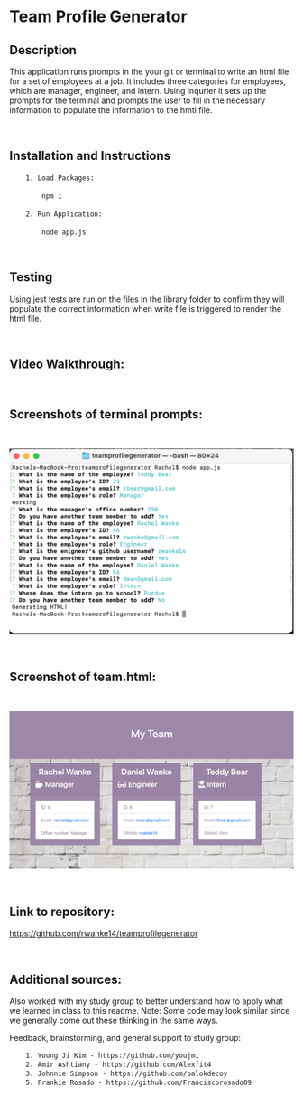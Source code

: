 # Team Profile Generator

## Description

This application runs prompts in the your git or terminal to write an html file for a set of employees at a job. It includes three categories for employees, which are manager, engineer, and intern. Using inqurier it sets up the prompts for the terminal and prompts the user to fill in the necessary information to populate the information to the hmtl file. 

<br>

## Installation and Instructions

        1. Load Packages:

            npm i

        2. Run Application:

            node app.js
<br>

## Testing

Using jest tests are run on the files in the library folder to confirm they will populate the correct information when write file is triggered to render the html file. 

<br>

## Video Walkthrough:

<br>

## Screenshots of terminal prompts:
<br>

![Terminal Prompts](./screenshots/teamprofileprompts.png)

<br>

## Screenshot of team.html:
<br>

![Team Profile Page](./screenshots/teampage.png)

<br>

## Link to repository:

https://github.com/rwanke14/teamprofilegenerator

<br>

## Additional sources:

Also worked with my study group to better understand how to apply what we learned in class to this readme. Note: Some code may look similar since we generally come out these thinking in the same ways. 

Feedback, brainstorming, and general support to study group:

        1. Young Ji Kim - https://github.com/youjmi
        2. Amir Ashtiany - https://github.com/Alexfit4
        3. Johnnie Simpson - https://github.com/balokdecoy
        5. Frankie Rosado - https://github.com/Franciscorosado09



